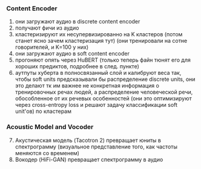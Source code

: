### Content Encoder
1) они загружают аудио в discrete content encoder 
2) получают фичи из аудио
3) кластеризируют их несупервизированно на K кластеров (потом станет ясно зачем кластеризация тут) (они тренировали на сотне говорителей, и K=100 у них)
4) они загружают аудио в soft content encoder
5) прогоняют опять через HuBERT (только теперь файн тюнят его для хороших предиктов, подробнее в след. пункте)
6) аутпуты хуберта в полносвязанный слой и калибруют веса так, чтобы soft units предсказывали бы распределение discrete units, они это делают тк им важнее не конкретная информация о тренировочных речах людей, а распределение человеческой речи, обособленное от их речевых особенностей (они это оптимизируют через cross-entropy loss и решают задачу классификации soft unit'ов) по кластерам

### Acoustic Model and Vocoder
7) Акустическая модель (Tacotron 2) превращает юниты в спектрограмму (визуальное представление того, как частоты меняются со временем)
8) Вокодер (HiFi-GAN) превращает спектрограмму в аудио